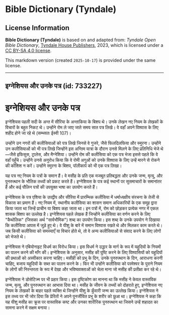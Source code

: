 # Bible Dictionary (Tyndale)

## License Information

**Bible Dictionary (Tyndale)** is based on and adapted from: _Tyndale Open Bible Dictionary_, [Tyndale House Publishers](https://tyndaleopenresources.com/), 2023, which is licensed under a [CC BY-SA 4.0 license](https://creativecommons.org/licenses/by-sa/4.0/legalcode.en).

This markdown version (created `2025-10-17`) is provided under the same license.



--------------------------------

## इग्नेशियस और उनके पत्र (id: 733227)

इग्नेशियस और उनके पत्र
======================

इग्नेशियस पहली सदी के अन्त में सीरिया के अन्ताकिया के बिशप थे। उनके लेखन नए नियम के लेखकों के विचारों के बहुत निकट थे। उन्होंने रोम ले जाए जाते समय सात पत्र लिखे। वे वहाँ अपने विश्वास के लिए शहीद होने जा रहे थे (सम्भवतः ईस्वी 107\)।

उन्होंने उन नगरों की कलीसियाओं को पत्र लिखे जिनसे वे गुजरे, जैसे फिलदिलफिया और स्मुरना। उन्होंने उन कलीसियाओं को भी पत्र लिखे जिन्होंने इस अन्तिम यात्रा के दौरान उनसे मिलने के लिए प्रतिनिधि भेजे थे—जैसे इफिसुस, ट्रालेस, और मैग्नेशिया। उन्होंने रोम की कलीसिया को एक पत्र भेजा इससे पहले कि वे वहाँ पहुँचे। उन्होंने उनसे अनुरोध किया कि वे रोमी अगुओं को उनके विश्वास के लिए उन्हें मारने से रोकने की कोशिश न करें। उन्होंने स्मुरना के बिशप, पॉलीकार्प को भी एक पत्र लिखा।

यह पत्र नए नियम के पत्रों के समान हैं। वे मसीह के प्रति एक मजबूत प्रतिबद्धता और उनके जन्म, मृत्यु, और पुनरुत्थान के भौतिक तथ्यों को प्रकट करते हैं। इग्नेशियस के पत्र कई स्थानों पर सुसमाचारों के समानांतर हैं और कई पौलिन पत्रों की उपयुक्त भाषा का उपयोग करते हैं।

इग्नेशियस के पत्र एशिया के उपद्वीप और सीरिया में प्रारम्भिक कलीसिया में धर्माध्यक्षीय संरचना के तेजी से विकास का प्रमाण हैं। नए नियम में, स्थानीय कलीसिया का शासन समान अधिकारियों के एक समूह द्वारा किया जाता था जिन्हें प्राचीन या बिशप कहा जाता था। इन पत्रों में, रोम को छोड़कर प्रत्येक नगर में एकल शासक बिशप का उल्लेख है। इग्नेशियस पहले लेखक हैं जिन्होंने कलीसिया का वर्णन करने के लिए "कैथोलिक" (जिसका अर्थ "सार्वभौमिक") शब्द का उपयोग किया। इस शब्द के उनके उपयोग ने दिखाया कि कलीसिया आपस में जुड़े हुए थे। वे यीशु के बारे में समान विश्वास रखते थे और मिलकर काम करते थे। जब किसी कलीसिया को समस्याएँ या विचार होते थे, तो वे अन्य कलीसियाओं से संवाद करने के लिए लोगों को भेजते थे।

इग्नेशियस ने एबियोनाइट विधर्म का विरोध किया। इस विधर्म ने उद्धार के मार्ग के रूप में यहूदियों के नियमों का पालन करने की माँग की। इग्नेशियस के अनुसार, मसीह की पुष्टि करने के लिए विश्वासियों को यहूदियों की प्रथाओं को अस्वीकार करना चाहिए। मसीही को प्रभु के दिन, उनके पुनरुत्थान के दिन, आराधना करनी चाहिए, बजाय यहूदियों के सब्त का पालन करने के। फिर भी उन्होंने कलीसिया को परमेश्वर के पुराने नियम के लोगों की निरन्तरता के रूप में देखा और भविष्यवक्ताओं को चेला माना जो मसीह की प्रतीक्षा कर रहे थे।

इग्नेशियस ने डोसेटिज्म पर भी प्रहार किया। इस दृष्टिकोण का मानना था कि मसीह ने केवल वास्तविक जन्म, मृत्यु, और पुनरुत्थान का आभास दिया था। मसीह के जीवन के तथ्यों को दोहराते हुए, इग्नेशियस नए नियम के लेखकों के बाहर पहले व्यक्ति थे जिन्होंने यीशु के कुँवारी जन्म का उल्लेख किया। इग्नेशियस ने इस तथ्य पर भी जोर दिया कि प्रेरितों ने अपने पुनर्जीवित प्रभु के शरीर को छुआ था। इग्नेशियस ने कहा कि यह यीशु मसीह का क्रूस पर वास्तविक कष्ट और उनका शारीरिक पुनरुत्थान था जिसने उन्हें शहादत का सामना करने में सक्षम बनाया।


